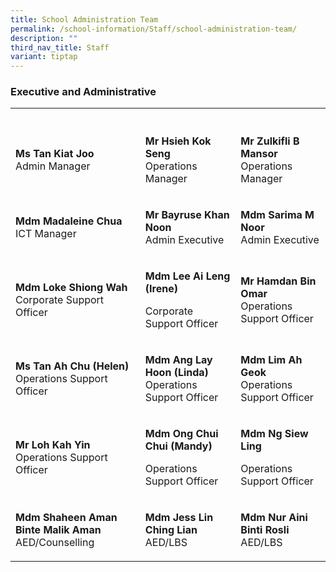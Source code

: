 ```yaml
---
title: School Administration Team
permalink: /school-information/Staff/school-administration-team/
description: ""
third_nav_title: Staff
variant: tiptap
---
```

<h3>Executive and Administrative</h3><table><tbody><tr><th rowspan="1" colspan="1"><p></p></th><th rowspan="1" colspan="1"><p></p></th><th rowspan="1" colspan="1"><p></p></th></tr><tr><td rowspan="1" colspan="1"><p><strong>Ms Tan Kiat Joo</strong><br>Admin Manager</p></td><td rowspan="1" colspan="1"><p><strong>Mr Hsieh Kok Seng</strong><br>Operations Manager</p></td><td rowspan="1" colspan="1"><p><strong>Mr Zulkifli B Mansor</strong><br>Operations Manager</p></td></tr><tr><td rowspan="1" colspan="1"><p><strong>Mdm Madaleine Chua</strong><br>ICT Manager</p></td><td rowspan="1" colspan="1"><p><strong>Mr Bayruse Khan Noon</strong><br>Admin Executive</p></td><td rowspan="1" colspan="1"><p><strong>Mdm Sarima M Noor</strong><br>Admin Executive</p></td></tr><tr><td rowspan="1" colspan="1"><p><strong>Mdm Loke Shiong Wah</strong><br>Corporate Support Officer</p></td><td rowspan="1" colspan="1"><p><strong>Mdm Lee Ai Leng (Irene)</strong></p><p>Corporate Support Officer</p></td><td rowspan="1" colspan="1"><p><strong>Mr Hamdan Bin Omar</strong><br>Operations Support Officer</p></td></tr><tr><td rowspan="1" colspan="1"><p><strong>Ms Tan Ah Chu (Helen)</strong><br>Operations Support Officer</p></td><td rowspan="1" colspan="1"><p><strong>Mdm Ang Lay Hoon (Linda)</strong><br>Operations Support Officer</p></td><td rowspan="1" colspan="1"><p><strong>Mdm Lim Ah Geok</strong><br>Operations Support Officer</p></td></tr><tr><td rowspan="1" colspan="1"><p><strong>Mr Loh Kah Yin</strong><br>Operations Support Officer</p></td><td rowspan="1" colspan="1"><p><strong>Mdm Ong Chui Chui (Mandy)</strong></p><p>Operations Support Officer</p></td><td rowspan="1" colspan="1"><p><strong>Mdm Ng Siew Ling</strong></p><p>Operations Support Officer</p></td></tr><tr><td rowspan="1" colspan="1"><p><strong>Mdm Shaheen Aman Binte Malik Aman</strong><br>AED/Counselling</p></td><td rowspan="1" colspan="1"><p><strong>Mdm Jess Lin Ching Lian</strong><br>AED/LBS</p></td><td rowspan="1" colspan="1"><p><strong>Mdm Nur Aini Binti Rosli</strong><br>AED/LBS</p></td></tr></tbody></table><p></p>